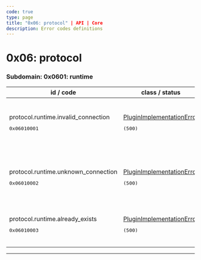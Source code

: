 ```yaml
---
code: true
type: page
title: "0x06: protocol" | API | Core
description: Error codes definitions
---
```


[//]: # (This documentation is auto-generated)
[//]: # (If you need to update this page, execute: npm run doc-error-codes)

# 0x06: protocol



### Subdomain: 0x0601: runtime

| id / code | class / status | message | description |
| --------- | -------------- | --------| ----------- |
| protocol.runtime.invalid_connection<br/><pre>0x06010001</pre>  | [PluginImplementationError](/core/2/api/errors/error-codes#pluginimplementationerror) <pre>(500)</pre> | Invalid connection: %s (missing id or protocol) | Connection objects must have both their id and protocol set |
| protocol.runtime.unknown_connection<br/><pre>0x06010002</pre>  | [PluginImplementationError](/core/2/api/errors/error-codes#pluginimplementationerror) <pre>(500)</pre> | Unable to remove connection - unknown connection identifier: %s | The provided connection identifier is unknown |
| protocol.runtime.already_exists<br/><pre>0x06010003</pre>  | [PluginImplementationError](/core/2/api/errors/error-codes#pluginimplementationerror) <pre>(500)</pre> | A protocol of the same name already exists: %s | A protocol of the same name already exists |

---
